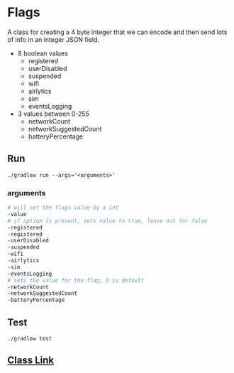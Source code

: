 # Flags

 A class for creating a 4 byte integer that we can encode and then send lots of 
 info in an integer JSON field.
 
 - 8 boolean values
     - registered
     - userDisabled
     - suspended
     - wifi
     - airlytics
     - sim
     - eventsLogging
 - 3 values between 0-255
     - networkCount
     - networkSuggestedCount
     - batteryPercentage

## Run

`./gradlew run --args='<arguments>'`

### arguments
```bash
# will set the flags value by a int
-value
# if option is present, sets value to true, leave out for false
-registered 
-registered
-userDisabled
-suspended
-wifi
-airlytics
-sim
-eventsLogging
# sets the value for the flag, 0 is default
-networkCount
-networkSuggestedCount
-batteryPercentage
```

## Test

`./gradlew test`

## [Class Link](https://github.com/popmedic/java-flags/blob/main/app/src/main/java/com/scardina/Flags.java)

